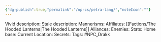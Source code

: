 ```yaml
---
{"dg-publish":true,"permalink":"/np-cs/petra-lang/","noteIcon":""}
---
```


Vivid description: 
Stale description: 
Mannerisms: 
Affiliates: [[Factions/The Hooded Lanterns\|The Hooded Lanterns]]
Alliances: 
Enemies: 
Stats: 
Home base: 
Current Location: 
Secrets: 
Tags: #NPC_Drakk 